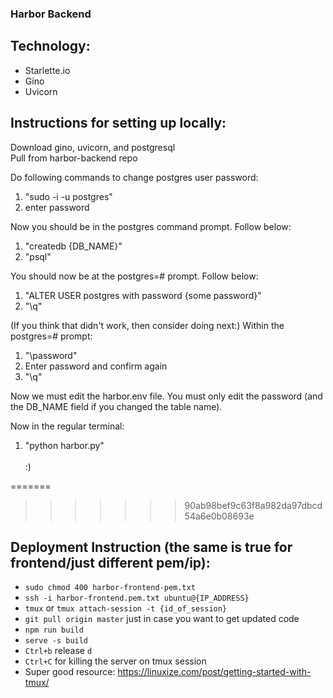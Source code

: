 ### Harbor Backend

## Technology:
- Starlette.io
- Gino
- Uvicorn

## Instructions for setting up locally:
Download gino, uvicorn, and postgresql <br/>
Pull from harbor-backend repo

Do following commands to change postgres user password:
1. "sudo -i -u postgres"
2. enter password

Now you should be in the postgres command prompt. Follow below:
1. "createdb {DB_NAME}"
1. "psql"

You should now be at the postgres=# prompt. Follow below:
1. "ALTER USER postgres with password {some password}"
2. "\q"

(If you think that didn't work, then consider doing next:)
Within the postgres=# prompt:
1. "\password"
2. Enter password and confirm again
3. "\q"

Now we must edit the harbor.env file. You must only edit the password (and the
DB_NAME field if you changed the table name).

Now in the regular terminal:
1. "python harbor.py"
<br/><br/>
:)

=======
>>>>>>> 90ab98bef9c63f8a982da97dbcd54a6e0b08693e
## Deployment Instruction (the same is true for frontend/just different pem/ip):
- `sudo chmod 400 harbor-frontend-pem.txt`
- `ssh -i harbor-frontend.pem.txt ubuntu@{IP_ADDRESS}`
- `tmux` or `tmux attach-session -t {id_of_session}`
- `git pull origin master` just in case you want to get updated code
- `npm run build`
- `serve -s build`
- `Ctrl+b` release `d`
- `Ctrl+C` for killing the server on tmux session
- Super good resource: https://linuxize.com/post/getting-started-with-tmux/
